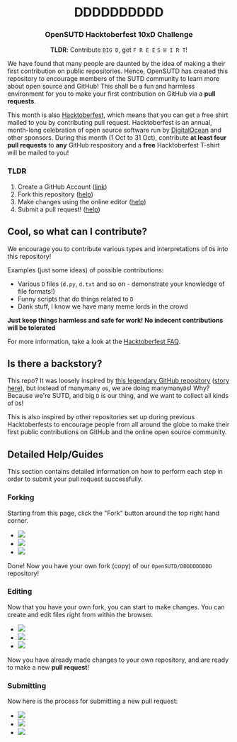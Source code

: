 <h1 align="center">DDDDDDDDDD</h1>
<h3 align="center">OpenSUTD Hacktoberfest 10xD Challenge</h3>
<p align="center"><b>TLDR</b>: Contribute <code>BIG D</code>, get <code>F R E E</code> <code>S H I R T</code>!</p>

We have found that many people are daunted by the idea of making a their first contribution on public repositories. Hence, OpenSUTD has created this repository to encourage members of the SUTD community to learn more about open source and GitHub! This shall be a fun and harmless environment for you to make your first contribution on GitHub via a **pull requests**. 

This month is also [Hacktoberfest](https://hacktoberfest.digitalocean.com/), which means that you can get a free shirt mailed to you by contributing pull request. Hacktoberfest is an annual, month-long celebration of open source software run by [DigitalOcean](https://www.digitalocean.com/) and other sponsors. During this month (1 Oct to 31 Oct), contribute **at least four pull requests** to **any** GitHub respository and a **free** Hacktoberfest T-shirt will be mailed to you!

### TLDR

1. Create a GitHub Account ([link](https://github.com/))
2. Fork this repository ([help](#forking))
3. Make changes using the online editor ([help](#editing))
4. Submit a pull request! ([help](#submitting))

## Cool, so what can I contribute?

We encourage you to contribute various types and interpretations of `D`s into this repository! 

Examples (just some ideas) of possible contributions:

* Various `D` files (`d.py`, `d.txt` and so on - demonstrate your knowledge of file formats!)
* Funny scripts that do things related to `D`
* Dank stuff, I know we have many meme lords in the crowd

**Just keep things harmless and safe for work! No indecent contributions will be tolerated**

For more information, take a look at the [Hacktoberfest FAQ](https://hacktoberfest.digitalocean.com/faq).

## Is there a backstory?

This repo? It was loosely inspired by [this legendary GitHub repository](https://github.com/eeeeeeeeeeeeeeeeeeeeeeeeeeeeeeee/eeeeeeeeeeeeeeeeeeeeeeeeeeeeeeeeeeeeeeeeeeeeeeeeeeeeeeeeeeeeeeeeeeeeeeeeeeeeeeeeeeeeeeeeeeeeeeeeeeee) ([story here](https://linuxwit.ch/blog/2018/12/e98e/)), but instead of manymany `e`s, we are doing manymany`D`s! Why? Because we're SUTD, and big `D` is our thing, and we want to collect all kinds of `D`s!

This is also inspired by other repositories set up during previous Hacktoberfests to encourage people from all around the globe to make their first public contributions on GitHub and the online open source community. 

## Detailed Help/Guides

This section contains detailed information on how to perform each step in order to submit your pull request successfully.

### Forking

Starting from this page, click the "Fork" button around the top right hand corner.

* ![](images/fork_1.png)
* ![](images/fork_2.png)
* ![](images/fork_3.png)

Done! Now you have your own fork (copy) of our `OpenSUTD/DDDDDDDDDD` repository!

### Editing

Now that you have your own fork, you can start to make changes. You can create and edit files right from within the browser.

* ![](images/edit_1.png)
* ![](images/edit_2.png)
* ![](images/edit_3.png)

Now you have already made changes to your own repository, and are ready to make a new **pull request**!

### Submitting

Now here is the process for submitting a new pull request:

* ![](images/submit_1.png)
* ![](images/submit_2.png)
* ![](images/submit_3.png)

